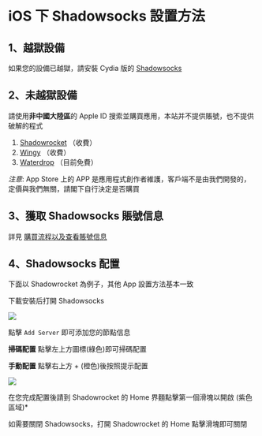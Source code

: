 # iOS 下 Shadowsocks 設置方法

## 1、越獄設備

如果您的設備已越獄，請安裝 Cydia 版的 [Shadowsocks](http://apt.thebigboss.org/onepackage.php?bundleid=com.linusyang.shadowsocks)

## 2、未越獄設備

請使用**非中國大陸區**的 Apple ID 搜索並購買應用，本站并不提供賬號，也不提供破解的程式

1. [Shadowrocket](https://itunes.apple.com/us/app/shadowrocket/id932747118?mt=8) （收費）
2. [Wingy](https://itunes.apple.com/us/app/shadowsocks-wingy-proxy-for-http-socks5-ss/id1148026741?mt=8) （收費）
3. [Waterdrop](https://itunes.apple.com/us/app/waterdrop-shadowsocks-client-for-ios/id1212107997?mt=8) （目前免費）

*注意*: App Store 上的 APP 是應用程式創作者維護，客戶端不是由我們開發的，定價與我們無關，請閣下自行決定是否購買

## 3、獲取 Shadowsocks 賬號信息

詳見 [購買流程以及查看賬號信息](https://github.com/Shadowsocks-Wiki/shadowsocks/blob/master/1-buy-shadowsocks.md)

## 4、Shadowsocks 配置

下面以 Shadowrocket 為例子，其他 App 設置方法基本一致

下載安裝后打開 Shadowsocks

![](https://ooo.0o0.ooo/2017/01/04/586d092d42d92.png)

點擊 `Add Server` 即可添加您的節點信息

**掃碼配置**
點擊左上方圖標(綠色)即可掃碼配置

**手動配置**
點擊右上方 + (橙色)後按照提示配置

![](https://ooo.0o0.ooo/2017/05/27/59292b6080ec4.png)

在您完成配置後請到 Shadowrocket 的 Home 界麵點擊第一個滑塊以開啟 (紫色區域)* 

如需要關閉 Shadowsocks，打開 Shadowrocket 的 Home 點擊滑塊即可關閉

